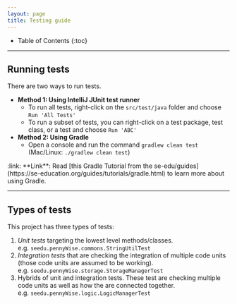 ```yaml
---
layout: page
title: Testing guide
---
```


* Table of Contents
{:toc}

--------------------------------------------------------------------------------------------------------------------

## Running tests

There are two ways to run tests.

* **Method 1: Using IntelliJ JUnit test runner**
  * To run all tests, right-click on the `src/test/java` folder and choose `Run 'All Tests'`
  * To run a subset of tests, you can right-click on a test package,
    test class, or a test and choose `Run 'ABC'`
* **Method 2: Using Gradle**
  * Open a console and run the command `gradlew clean test` (Mac/Linux: `./gradlew clean test`)

<div markdown="span" class="alert alert-secondary">:link: **Link**: Read [this Gradle Tutorial from the se-edu/guides](https://se-education.org/guides/tutorials/gradle.html) to learn more about using Gradle.
</div>

--------------------------------------------------------------------------------------------------------------------

## Types of tests

This project has three types of tests:

1. *Unit tests* targeting the lowest level methods/classes.<br>
   e.g. `seedu.pennyWise.commons.StringUtilTest`
1. *Integration tests* that are checking the integration of multiple code units (those code units are assumed to be working).<br>
   e.g. `seedu.pennyWise.storage.StorageManagerTest`
1. Hybrids of unit and integration tests. These test are checking multiple code units as well as how the are connected together.<br>
   e.g. `seedu.pennyWise.logic.LogicManagerTest`
